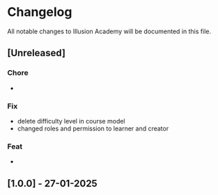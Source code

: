 # Changelog

All notable changes to Illusion Academy will be documented in this file.

## [Unreleased]

### Chore
- 

### Fix
- delete difficulty level in course model
- changed roles and permission to learner and creator


### Feat
- 

## [1.0.0] - 27-01-2025

